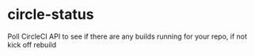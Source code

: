 # circle-status
Poll CircleCI API to see if there are any builds running for your repo, if not kick off rebuild
